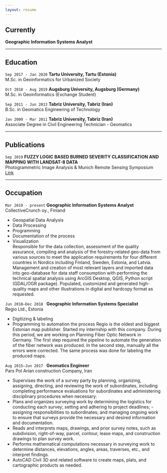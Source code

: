 ```yaml
---
layout: resume
---
```

## Currently

__Geographic Information Systems Analyst__

---

## Education

`Sep 2017 - Jan 2020`
__Tartu University, Tartu (Estonia)__<br/>
M.Sc. in Geoinformatics for Urbanized Society

`Oct 2018 - Aug 2019`
__Augsburg University, Augsburg (Germany)__<br/>
M.Sc. in Geoinformatics (Exchange Student)

`Sep 2011 - Jun 2013`
__Tabriz University, Tabriz (Iran)__<br/>
B.Sc. in Geomatics Engineering of Technology

`Jan 2009 - Mar 2011`
__Tabriz University, Tabriz (Iran)__<br/>
Associate Degree in Civil Engineering Technician - Geomatics

***

## Publications

`Sep 2019`
__FUZZY LOGIC BASED BURNED SEVERITY CLASSIFICATION AND MAPPING WITH LANDSAT-8 DATA__<br/>
Photogrammetric Image Analysis & Munich Remote Sensing Symposium<br/>
[Link](https://bit.ly/2WEruyq)

---

## Occupation

`Mar 2019 - present`
__Geographic Information Systems Analyst__<br/>
CollectiveCrunch oy., Finland

- Geospatial Data Analysis
- Data Processing
- Programming
- Documentation of the process
- Visualization<br/>
Responsible for the data collection, assessment of the quality assurance, compiling and analysis of the forestry-related geo-data from various sources to meet the application requirements for four different countries in Nordics including Finland, Sweden, Estonia, and Latvia. Management and creation of most relevant layers and imported data into geo-database for data staff consumption with performing the technical spatial analysis using ArcGIS Desktop, QGIS, Python script (GDAL/OGR package).  Populated, customized and generated high-quality maps and other illustrations in digital and hardcopy format as requested.


`Jun 2018–Dec 2018 `
__Geographic Information Systems Specialist__<br/>
Regio Ltd., Estonia

- Digitizing & labeling
- Programming to automation the process
Regio is the oldest and biggest Estonian map publisher. Started my internship with this company. During this period, we are working on Planning Fiber Optic Network in Germany. The first step required the pipeline to automate the generation of the fiber network was produced. In the second step, manually all the errors were corrected. The same process was done for labeling the produced maps.


`Aug 2015–Jun 2017 `
__Geomatics Engineer__<br/>
Pars Pol Arian construction Company, Iran

- Supervises the work of a survey party by planning, organizing, assigning, directing, and reviewing the work of subordinates, including completing performance evaluations for subordinates and administering disciplinary procedures when necessary.
- Plans and organizes surveying work by determining the logistics for conducting each survey; setting and adhering to project deadlines; - assigning responsibilities to subordinates; and managing ongoing work to ensure that surveys provide the necessary and desired information and documentation.
- Reads and interprets maps, drawings, and prior survey notes, such as subdivision, right-of-way, parcel, contour, lease maps, and construction drawings to plan survey work.
- Performs mathematical computations necessary in surveying work to determine distances, elevations, angles, areas, traverses, etc., and interpret findings.
- AutoCAD Civil 3D and related software to create maps, plats, and cartographic products as needed.


<!-- ### Footer

Last updated: May 2013 -->


